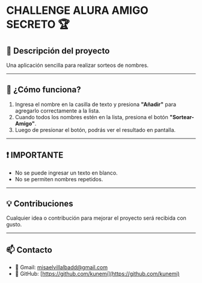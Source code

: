# CHALLENGE ALURA AMIGO SECRETO 🏆

## 📌 Descripción del proyecto

Una aplicación sencilla para realizar sorteos de nombres.

---

## 🚀 ¿Cómo funciona?

1. Ingresa el nombre en la casilla de texto y presiona **"Añadir"** para agregarlo correctamente a la lista.  
2. Cuando todos los nombres estén en la lista, presiona el botón **"Sortear-Amigo"**.  
3. Luego de presionar el botón, podrás ver el resultado en pantalla.


---

## ❗ IMPORTANTE

- No se puede ingresar un texto en blanco.  
- No se permiten nombres repetidos.  

---

## 💡 Contribuciones

Cualquier idea o contribución para mejorar el proyecto será recibida con gusto.

---

## 📫 Contacto

- 📧 Gmail: [misaelvillalbadd@gmail.com](mailto:misaelvillalbadd@gmail.com)  
- 🐙 GitHub: [https://github.com/kunemi](https://github.com/kunemi)
